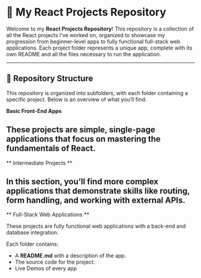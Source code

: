 # 🌟 My React Projects Repository

Welcome to my **React Projects Repository**! This repository is a collection of all the React projects I’ve worked on, organized to showcase my progression from beginner-level apps to fully functional full-stack web applications. Each project folder represents a unique app, complete with its own README and all the files necessary to run the application.

---

## 📂 Repository Structure  

This repository is organized into subfolders, with each folder containing a specific project. Below is an overview of what you’ll find:  

**Basic Front-End Apps**

These projects are simple, single-page applications that focus on mastering the fundamentals of React.  
---
** Intermediate Projects **

 In this section, you’ll find more complex applications that demonstrate skills like routing, form handling, and working with external APIs. 
---
** Full-Stack Web Applications **

These projects are fully functional web applications with a back-end and database integration.  


Each folder contains:  
- A **README.md** with a description of the app.  
- The source code for the project.  
- Live Demos of every app 
